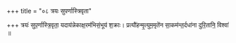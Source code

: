 +++
title = "०८ त्रयः सुपर्णास्त्रिवृता"

+++
त्रयः॑ सुप॒र्णास्त्रि॒वृता॒ यदाय॑न्नेकाक्ष॒रम॑भिसं॒भूय॑ श॒क्राः। प्रत्यौ॑हन्मृ॒त्युम॒मृते॑न सा॒कम॑न्त॒र्दधा॑ना दुरि॒तानि॒ विश्वा॑ ॥
